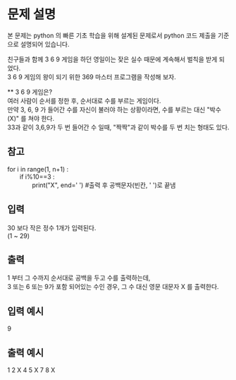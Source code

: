 # 문제 설명

본 문제는 python 의 빠른 기초 학습을 위해 설계된 문제로서 python 코드 제출을 기준으로 설명되어 있습니다.

친구들과 함께 3 6 9 게임을 하던 영일이는 잦은 실수 때문에 계속해서 벌칙을 받게 되었다.  
3 6 9 게임의 왕이 되기 위한 369 마스터 프로그램을 작성해 보자.

\*\* 3 6 9 게임은?  
여러 사람이 순서를 정한 후, 순서대로 수를 부르는 게임이다.  
만약 3, 6, 9 가 들어간 수를 자신이 불러야 하는 상황이라면, 수를 부르는 대신 "박수(X)" 를 쳐야 한다.  
33과 같이 3,6,9가 두 번 들어간 수 일때, "짝짝"과 같이 박수를 두 번 치는 형태도 있다.

## 참고

for i in range(1, n+1) :  
  if i%10==3 :  
    print("X", end=' ') #출력 후 공백문자(빈칸, ' ')로 끝냄

## 입력

30 보다 작은 정수 1개가 입력된다.  
(1 ~ 29)

## 출력

1 부터 그 수까지 순서대로 공백을 두고 수를 출력하는데,  
3 또는 6 또는 9가 포함 되어있는 수인 경우, 그 수 대신 영문 대문자 X 를 출력한다.

## 입력 예시

9

## 출력 예시

1 2 X 4 5 X 7 8 X
